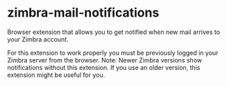 # zimbra-mail-notifications
Browser extension that allows you to get notified when new mail arrives to your Zimbra account.

For this extension to work properly you must be previously logged in your Zimbra server from the browser.
Note: Newer Zimbra versions show notifications without this extension. If you use an older version, this extension might be useful for you.
